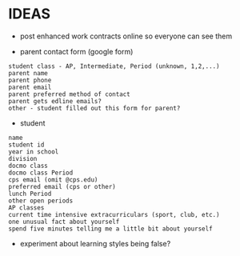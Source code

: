 # IDEAS

* post enhanced work contracts online so everyone can see them

* parent contact form (google form)
```student name
student class - AP, Intermediate, Period (unknown, 1,2,...)
parent name
parent phone
parent email
parent preferred method of contact
parent gets edline emails?
other - student filled out this form for parent?
```

* student 
```
name
student id
year in school
division
docmo class
docmo class Period
cps email (omit @cps.edu)
preferred email (cps or other)
lunch Period
other open periods
AP classes
current time intensive extracurriculars (sport, club, etc.)
one unusual fact about yourself
spend five minutes telling me a little bit about yourself 
```

* experiment about learning styles being false?

